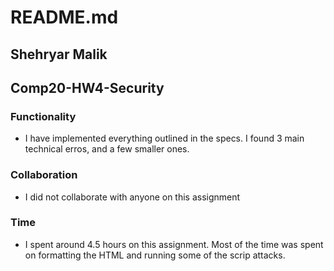 # README.md
## Shehryar Malik
## Comp20-HW4-Security

### Functionality
- I have implemented everything outlined in the specs. I found 3 main technical erros, and a few smaller ones.

### Collaboration
- I did not collaborate with anyone on this assignment

### Time
- I spent around 4.5 hours on this assignment. Most of the time was spent on formatting the HTML and running some of the scrip attacks.